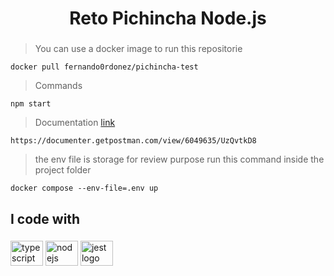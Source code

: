 <h1 align="center">Reto Pichincha Node.js</h1>

###
> You can use a docker image to  run this repositorie
```
docker pull fernando0rdonez/pichincha-test
```

> Commands
```
npm start
```

> Documentation [link](https://documenter.getpostman.com/view/6049635/UzQvtkD8)
```
https://documenter.getpostman.com/view/6049635/UzQvtkD8
```

> the env file is storage for review purpose
run this command inside the project folder
```
docker compose --env-file=.env up 
```
###

<h2 align="left">I code with</h2>

###

<div align="left">
  <img src="https://cdn.jsdelivr.net/gh/devicons/devicon/icons/typescript/typescript-original.svg" height="40" width="52" alt="typescript logo"  />
  <img src="https://cdn.jsdelivr.net/gh/devicons/devicon/icons/nodejs/nodejs-original.svg" height="40" width="52" alt="nodejs logo"  />
  <img src="https://cdn.jsdelivr.net/gh/devicons/devicon/icons/jest/jest-plain.svg" height="40" width="52" alt="jest logo"  />
</div>

###
